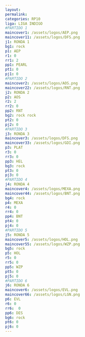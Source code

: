 ```yaml
---
layout: 
permalink: 
categories: RP10
liga: LIGA INDIGO
#PARTIDO 1
maincover1: /assets/logos/AEP.png
maincover11: /assets/logos/DFS.png
j1: RONDA 1
bg1: rock
p1: AEP
r1: 0
rr1: 2
pp1: PEARL
pt1: 0
pj1: 0
#PARTIDO 2
maincover2: /assets/logos/AOS.png
maincover22: /assets/logos/RNT.png
j2: RONDA 2
p2: AOS
r2: 2
rr2: 0
pp2: RNT
bg2: rock rock
pt2: 0
pj2: 0
#PARTIDO 3
j3: RONDA 3
maincover3: /assets/logos/DFS.png
maincover33: /assets/logos/GDI.png
p3: PLAT
r3: 0
rr3: 0
pp3: HEL
bg3: rock
pt3: 0
pj3: 0
#PARTIDO 4
j4: RONDA 4
maincover4: /assets/logos/MEXA.png
maincover44: /assets/logos/BNT.png
bg4: rock 
p4: MEXA
r4: 0
rr4: 0
pp4: BNT
pt4: 0
pj4: 0
#PARTIDO 5
j5: RONDA 5
maincover5: /assets/logos/HOL.png
maincover55: /assets/logos/WZP.png
bg5: rock 
p5: HOL
r5: 0
rr5: 0
pp5: WZP
pt5: 0
pj5: 0
#PARTIDO 6
j6: RONDA 6
maincover6: /assets/logos/EVL.png
maincover66: /assets/logos/LGN.png
p6: EVL
r6: 0
rr6:  0
pp6: DES
bg6: rock
pt6: 0
pj6: 0
---
```


